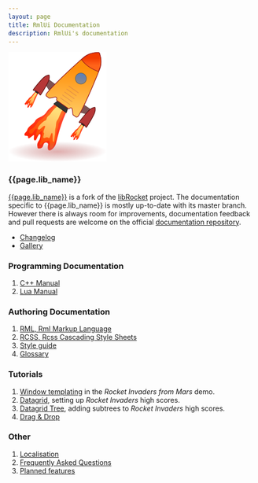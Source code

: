 ```yaml
---
layout: page
title: RmlUi Documentation
description: RmlUi's documentation
---
```


![rmlui-logo](assets/rmlui.png)

### {{page.lib_name}}

[{{page.lib_name}}]({{page.lib_site}}) is a fork of the [libRocket](https://github.com/libRocket/libRocket) project. The documentation specific to {{page.lib_name}} is mostly up-to-date with its master branch. However there is always room for improvements, documentation feedback and pull requests are welcome on the official [documentation repository]({{site.repository_url}}).

* [Changelog](pages/changelog.html)
* [Gallery](pages/gallery.html)

### Programming Documentation

1. [C++ Manual](pages/cpp_manual.html)
2. [Lua Manual](pages/lua_manual.html)

### Authoring Documentation 

1. [RML, Rml Markup Language](pages/rml.html)
2. [RCSS, Rcss Cascading Style Sheets](pages/rcss.html)
3. [Style guide](pages/style_guide.html) 
4. [Glossary](pages/glossary.html) 

### Tutorials

1. [Window templating](pages/tutorials/window_template.html) in the _Rocket Invaders from Mars_ demo.
2. [Datagrid](pages/tutorials/datagrid.html), setting up _Rocket Invaders_ high scores.
3. [Datagrid Tree](pages/tutorials/datagrid_tree.html), adding subtrees to _Rocket Invaders_ high scores.
4. [Drag & Drop](pages/tutorials/dragging.html)

### Other

1. [Localisation](pages/localisation.html)
2. [Frequently Asked Questions](pages/faq.html)
3. [Planned features](pages/planned_features.html)
